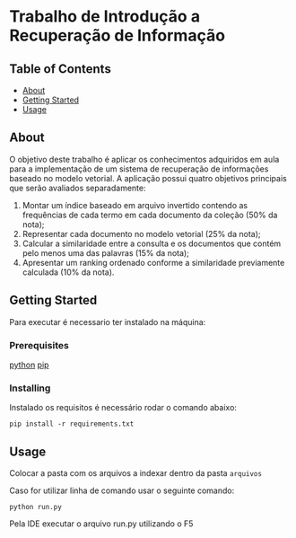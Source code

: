 # Trabalho de Introdução a Recuperação de Informação

## Table of Contents

- [About](#about)
- [Getting Started](#getting_started)
- [Usage](#usage)

## About <a name = "about"></a>

O objetivo deste trabalho é aplicar os conhecimentos adquiridos em aula para a implementação de um sistema de recuperação de informações baseado no modelo vetorial. A aplicação possui quatro objetivos principais que serão avaliados separadamente:

1. Montar um índice baseado em arquivo invertido contendo as frequências de cada termo em cada documento da coleção (50% da nota);
2. Representar cada documento no modelo vetorial (25% da nota);
3. Calcular a similaridade entre a consulta e os documentos que contém pelo menos uma das palavras (15% da nota);
4. Apresentar um ranking ordenado conforme a similaridade previamente calculada (10% da nota).

## Getting Started <a name = "getting_started"></a>

Para executar é necessario ter instalado na máquina:

### Prerequisites

[python](https://www.python.org/)
[pip](https://pip.pypa.io/en/stable/installation/)

### Installing

Instalado os requisitos é necessário rodar o comando abaixo:

```
pip install -r requirements.txt
```

## Usage <a name = "usage"></a>

Colocar a pasta com os arquivos a indexar dentro da pasta `arquivos`

Caso for utilizar linha de comando usar o seguinte comando:
```
python run.py
```

Pela IDE executar o arquivo run.py utilizando o F5
